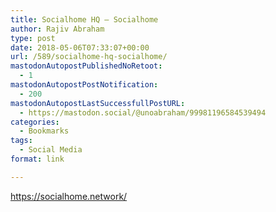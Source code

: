 ```yaml
---
title: Socialhome HQ – Socialhome
author: Rajiv Abraham
type: post
date: 2018-05-06T07:33:07+00:00
url: /589/socialhome-hq-socialhome/
mastodonAutopostPublishedNoRetoot:
  - 1
mastodonAutopostPostNotification:
  - 200
mastodonAutopostLastSuccessfullPostURL:
  - https://mastodon.social/@unoabraham/99981196584539494
categories:
  - Bookmarks
tags:
  - Social Media
format: link

---
```

<https://socialhome.network/>